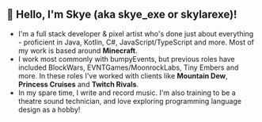 ## 🌸 Hello, I'm Skye (aka skye_exe or skylarexe)!
- I'm a full stack developer & pixel artist who's done just about everything - proficient in Java, Kotlin, C#, JavaScript/TypeScript and more. Most of my work is based around **Minecraft**. <br />
- I work most commonly with bumpyEvents, but previous roles have included BlockWars, EVNTGames/MoonrockLabs, Tiny Embers and more. In these roles I've worked with clients like **Mountain Dew**, **Princess Cruises** and **Twitch Rivals**. <br />
- In my spare time, I write and record music. I'm also training to be a theatre sound technician, and love exploring programming language design as a hobby! <br />
